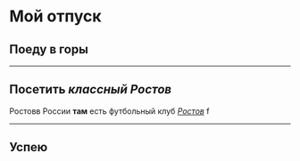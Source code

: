 # Мой отпуск
## Поеду в **горы**

---
## Посетить *__классный__ Ростов*
Ростовв России **там** есть футбольный клуб *[Ростов](https://fc-rostov.ru/ru)*
f

---
## Успею

